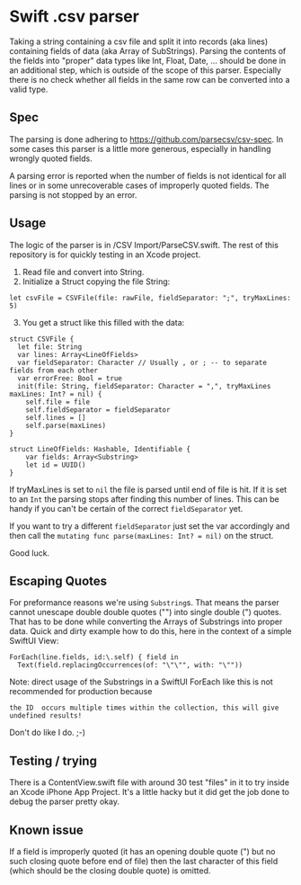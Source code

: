# Swift .csv parser
Taking a string containing a csv file and split it into records (aka lines) containing fields of data (aka Array of SubStrings). 
Parsing the contents of the fields into "proper" data types like Int, Float, Date, … should be done in an additional step, which is outside of the scope of this parser. Especially there is no check whether all fields in the same row can be converted into a valid type. 

## Spec
The parsing is done adhering to https://github.com/parsecsv/csv-spec. In some cases this parser is a little more generous, especially in handling wrongly quoted fields.

A parsing error is reported when the number of fields is not identical for all lines or in some unrecoverable cases of improperly quoted fields. The parsing is not stopped by an error.

## Usage
The logic of the parser is in /CSV Import/ParseCSV.swift. The rest of this repository is for quickly testing in an Xcode project.

1. Read file and convert into String.
2. Initialize a Struct copying the file String:
```
let csvFile = CSVFile(file: rawFile, fieldSeparator: ";", tryMaxLines: 5)
```
3. You get a struct like this filled with the data:
```
struct CSVFile {
  let file: String
  var lines: Array<LineOfFields>
  var fieldSeparator: Character // Usually , or ; -- to separate fields from each other
  var errorFree: Bool = true
  init(file: String, fieldSeparator: Character = ",", tryMaxLines maxLines: Int? = nil) {
    self.file = file
    self.fieldSeparator = fieldSeparator
    self.lines = []
    self.parse(maxLines)
}
  
struct LineOfFields: Hashable, Identifiable {
    var fields: Array<Substring>
    let id = UUID()
}
```

If tryMaxLines is set to `nil` the file is parsed until end of file is hit. If it is set to an `Int` the parsing stops after finding this number of lines. This can be handy if you can't be certain of the correct `fieldSeparator` yet.

If you want to try a different `fieldSeparator` just set the var accordingly and then call the `mutating func parse(maxLines: Int? = nil)` on the struct.

Good luck.

## Escaping Quotes
For preformance reasons we're using `Substring`s. That means the parser cannot unescape double double quotes ("") into single double (") quotes. That has to be done while converting the Arrays of Substrings into proper data.
Quick and dirty example how to do this, here in the context of a simple SwiftUI View:
```
ForEach(line.fields, id:\.self) { field in
  Text(field.replacingOccurrences(of: "\"\"", with: "\""))
```
Note: direct usage of the Substrings in a SwiftUI ForEach like this is not recommended for production because
```
the ID  occurs multiple times within the collection, this will give undefined results!
```
Don't do like I do. ;-)

## Testing / trying
There is a ContentView.swift file with around 30 test "files" in it to try inside an Xcode iPhone App Project. It's a little hacky but it did get the job done to debug the parser pretty okay.

## Known issue
If a field is improperly quoted (it has an opening double quote (") but no such closing quote before end of file) then the last character of this field (which should be the closing double quote) is omitted. 

